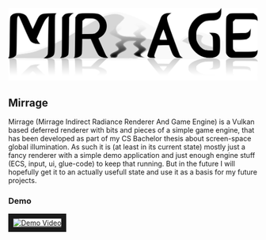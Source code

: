 [![Mirrage logo](/logo.svg)]()

## Mirrage

Mirrage (Mirrage Indirect Radiance Renderer And Game Engine) is a Vulkan based deferred renderer with bits and pieces of a simple game engine, that has been developed as part of my CS Bachelor thesis about screen-space global illumination. As such it is (at least in its current state) mostly just a fancy renderer with a simple demo application and just enough engine stuff (ECS, input, ui, glue-code) to keep that running. But in the future I will hopefully get it to an actually usefull state and use it as a basis for my future projects.

### Demo
<a href="http://www.youtube.com/watch?feature=player_embedded&v=e1NXM5U4Rig" target="_blank"><img src="http://img.youtube.com/vi/e1NXM5U4Rig/0.jpg" alt="Demo Video" width="240" height="180" border="10" /></a>
